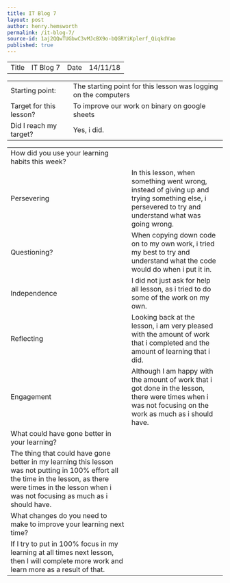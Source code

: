 ```yaml
---
title: IT Blog 7
layout: post
author: henry.hemsworth
permalink: /it-blog-7/
source-id: 1aj2QQwTUGbwC3vMJcBX9o-bQGRYiKplerf_QiqkdVao
published: true
---
```

<table>
  <tr>
    <td>Title</td>
    <td>IT Blog 7</td>
    <td>Date</td>
    <td>14/11/18</td>
  </tr>
</table>


<table>
  <tr>
    <td>Starting point:</td>
    <td>The starting point for this lesson was logging on the computers</td>
  </tr>
  <tr>
    <td>Target for this lesson?</td>
    <td>To improve our work on binary on google sheets</td>
  </tr>
  <tr>
    <td>Did I reach my target? </td>
    <td>Yes, i did.</td>
  </tr>
</table>


<table>
  <tr>
    <td>How did you use your learning habits this week?</td>
    <td></td>
  </tr>
  <tr>
    <td>Persevering</td>
    <td>In this lesson, when something went wrong, instead of giving up and trying something else, i persevered to try and understand what was going wrong.</td>
  </tr>
  <tr>
    <td>Questioning?</td>
    <td>When copying down code on to my own work, i tried my best to try and understand what the code would do when i put it in.</td>
  </tr>
  <tr>
    <td>Independence</td>
    <td>I did not just ask for help all lesson, as i tried to do some of the work on my own.</td>
  </tr>
  <tr>
    <td>Reflecting</td>
    <td>Looking back at the lesson, i am very pleased with the amount of work that i completed and the amount of learning that i did.</td>
  </tr>
  <tr>
    <td>Engagement</td>
    <td>Although I am happy with the amount of work that i got done in the lesson, there were times when i was not focusing on the work as much as i should have.</td>
  </tr>
  <tr>
    <td>What could have gone better in your learning?</td>
    <td></td>
  </tr>
  <tr>
    <td>The thing that could have gone better in my learning this lesson was not putting in 100% effort all the time in the lesson, as there were times in the lesson when i was not focusing as much as i should have.</td>
    <td></td>
  </tr>
  <tr>
    <td>What changes do you need to make to improve your learning next time?</td>
    <td></td>
  </tr>
  <tr>
    <td>If I try to put in 100% focus in my learning at all times next lesson, then I will complete more work and learn more as a result of that. </td>
    <td></td>
  </tr>
</table>


